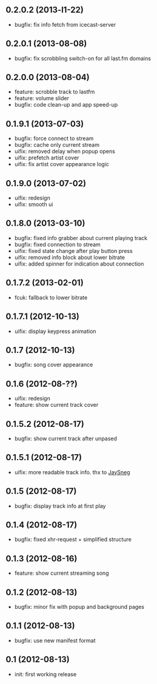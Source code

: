 ## 0.2.0.2 (2013-l1-22)

  * bugfix: fix info fetch from icecast-server

## 0.2.0.1 (2013-08-08)

  * bugfix: fix scrobbling switch-on for all last.fm domains

## 0.2.0.0 (2013-08-04)

  * feature: scrobble track to lastfm
  * feature: volume slider
  * bugfix: code clean-up and app speed-up

## 0.1.9.1 (2013-07-03)

  * bugfix: force connect to stream
  * bugfix: cache only current stream
  * uifix: removed delay when popup opens
  * uifix: prefetch artist cover
  * uifix: fix artist cover appearance logic

## 0.1.9.0 (2013-07-02)

  * uifix: redesign
  * uifix: smooth ui

## 0.1.8.0 (2013-03-10)

  * bugfix: fixed info grabber about current playing track
  * bugfix: fixed connection to stream
  * uifix: fixed state change after play button press
  * uifix: removed info block about lower bitrate
  * uifix: added spinner for indication about connection

## 0.1.7.2 (2013-02-01)

  * fcuk: fallback to lower bitrate

## 0.1.7.1 (2012-10-13)

  * uifix: display keypress animation

## 0.1.7 (2012-10-13)

  * bugfix: song cover appearance

## 0.1.6 (2012-08-??)
  * uifix: redesign
  * feature: show current track cover

## 0.1.5.2 (2012-08-17)

  * bugfix: show current track after unpased

## 0.1.5.1 (2012-08-17)

  * uifix: more readable track info. thx to [JaySneg](https://github.com/jaysneg)

## 0.1.5 (2012-08-17)

  * bugfix: display track info at first play

## 0.1.4 (2012-08-17)

  * bugfix: fixed xhr-request + simplified structure

## 0.1.3 (2012-08-16)

  * feature: show current streaming song

## 0.1.2 (2012-08-13)

  * bugfix: minor fix with popup and background pages

## 0.1.1 (2012-08-13)

  * bugfix: use new manifest format

## 0.1 (2012-08-13)

  * init: first working release

